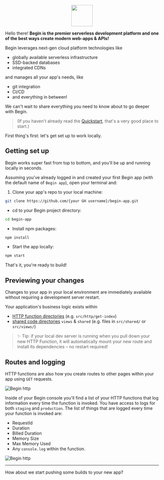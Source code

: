 
<img src="/_static/begin-logo.svg" style="border:0; display:block; margin:auto; height:70px; textAlign:center;">

Hello there! **Begin is the premier serverless development platform and one of the best ways create modern web-apps & APIs!**

Begin leverages next-gen cloud platform technologies like 
- globally available serverless infrastructure
- SSD-backed databases 
- integrated CDNs 

and manages all your app's needs, like 
- git integration
- CI/CD
- and everything in between!


We can't wait to share everything you need to know about to go deeper with Begin.

> (If you haven't already read the [Quickstart](/en/guides/quickstart), that's a very good place to start.)

First thing's first: let's get set up to work locally.

## Getting set up

Begin works super fast from top to bottom, and you'll be up and running locally in seconds.

Assuming you've already logged in and created your first Begin app (with the default name of `Begin app`), open your terminal and:

1. Clone your app's repo to your local machine:
```bash
git clone https://github.com/{your GH username}/begin-app.git
```

- cd to your Begin project directory:
```bash
cd begin-app
```

- Install npm packages:
```bash
npm install
```

- Start the app locally:
```bash
npm start
```

That's it, you're ready to build!


## Previewing your changes

Changes to your app in your local environment are immediately available without requiring a development server restart.

Your application's business logic exists within 

- [HTTP function directories](/http-functions/provisioning) (e.g. `src/http/get-index`)
- [shared code directories](/share-code/sharing-common-code) `views` & `shared` (e.g. files in `src/shared/` or `src/views/`)

> ✨ Tip: if your local dev server is running when you pull down your new HTTP Function, it will automatically mount your new route and install its dependencies – no restart required!

## Routes and logging

HTTP functions are also how you create routes to other pages within your app using `GET` requests.

![Begin http](/_static/screens/shared/begin-http.jpg)

Inside of your Begin console you'll find a list of your HTTP functions that log information every time the function is invoked. You have access to logs for both `staging` and `production`. The list of things that are logged every time your function is invoked are:

- RequestId
- Duration
- Billed Duration
- Memory Size
- Max Memory Used
- Any `console.log` within the function.

![Begin http](/_static/screens/shared/begin-logs.jpg)

---

How about we start pushing some builds to your new app?
